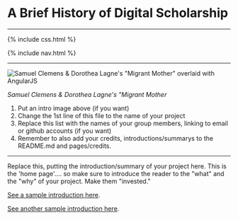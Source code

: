 # A Brief History of Digital Scholarship

---

{% include css.html %}

{% include nav.html %}

---

![Samuel Clemens & Dorothea Lagne's "Migrant Mother" overlaid with AngularJS]({{site.baseurl}}/assets/images/angular-clemens-migrant.jpg)

*Samuel Clemens & Dorothea Lagne's "Migrant Mother*

1. Put an intro image above (if you want)
2. Change the 1st line of this file to the name of your project
3. Replace this list with the names of your group members, linking to email or github accounts (if you want)
4. Remember to also add your credits, introductions/summarys to the README.md and pages/credits.

---

Replace this, putting the introduction/summary of your project here. This is the 'home page'.... so make sure to introduce the reader to the "what" and the "why" of your project. Make them "invested."

[See a sample introduction here](https://an-teanga-sean-the-celtic-languages.readthedocs.io/en/latest/).

[See another sample introduction here](https://slave-ledger.readthedocs.io/en/latest/research/).
